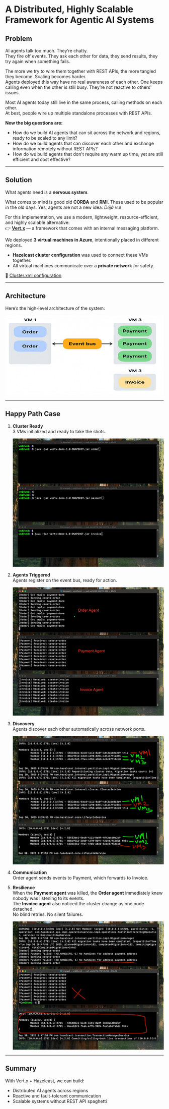 # A Distributed, Highly Scalable Framework for Agentic AI Systems

## Problem

AI agents talk too much. They’re chatty.  
They fire off events. They ask each other for data, they send results, they try again when something fails.  

The more we try to wire them together with REST APIs, the more tangled they become. Scaling becomes harder.  
Agents deployed this way have no real awareness of each other. One keeps calling even when the other is still busy. They’re not reactive to others' issues.  

Most AI agents today still live in the same process, calling methods on each other.  
At best, people wire up multiple standalone processes with REST APIs.  

**Now the big questions are:**
- How do we build AI agents that can sit across the network and regions, ready to be scaled to any limit?  
- How do we build agents that can discover each other and exchange information remotely without REST APIs?  
- How do we build agents that don't require any warm up time, yet are still efficient and cost effective?  

---

## Solution

What agents need is a **nervous system**.  

What comes to mind is good old **CORBA** and **RMI**. These used to be popular in the old days. Yes, agents are not a new idea. *Déjà vu!*  

For this implementation, we use a modern, lightweight, resource-efficient, and highly scalable alternative:  
👉 **[Vert.x](https://vertx.io/)** — a framework that comes with an internal messaging platform.  

We deployed **3 virtual machines in Azure**, intentionally placed in different regions.  

- **Hazelcast cluster configuration** was used to connect these VMs together.  
- All virtual machines communicate over a **private network** for safety.  

🔗 [Cluster.xml configuration](https://github.com/Kiran-G1/SwarmX/blob/main/cluster.xml)  

---

## Architecture

Here’s the high-level architecture of the system:

![Architecture](images/architecure.png)

---

## Happy Path Case

1. **Cluster Ready**  
   3 VMs initialized and ready to take the shots.  

   ![Cluster Ready](images/readytofire.png)

2. **Agents Triggered**  
   Agents register on the event bus, ready for action.  

   ![Agents Running](images/AgentsRunning.png)

3. **Discovery**  
   Agents discover each other automatically across network ports.  

   ![Discovery](images/discovery.png)

4. **Communication**  
   Order agent sends events to Payment, which forwards to Invoice.  

5. **Resilience**  
   When the **Payment agent** was killed, the **Order agent** immediately knew nobody was listening to its events.  
   The **Invoice agent** also noticed the cluster change as one node detached.  
   No blind retries. No silent failures.  

   ![Failure Resiliency](images/failureResillency.png)

---

## Summary

With Vert.x + Hazelcast, we can build:  
- Distributed AI agents across regions  
- Reactive and fault-tolerant communication  
- Scalable systems without REST API spaghetti  
